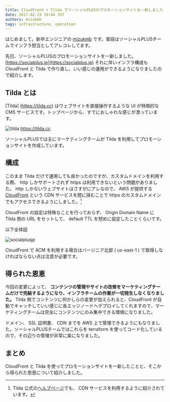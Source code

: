 ```yaml
---
title: CloudFront + Tilda でソーシャルPLUSのプロモーションサイトを一新しました
date: 2017-02-23 19:04 JST
authors: mizukmb
tags: infrastructure, operation
---
```


はじめまして。新卒エンジニアの [mizukmb](https://twitter.com/mizukmb) です。普段はソーシャルPLUSチームでインフラ担当としてアレコレしてます。

先日、ソーシャルPLUSのプロモーションサイトを一新しました。 [https://socialplus.jp](https://socialplus.jp)
それに伴いインフラ構成も CloudFront と Tilda で作り直し、いい感じの運用ができるようになりましたので紹介します。

<!--more-->

## Tilda とは

[Tilda] (https://tilda.cc) はウェブサイトを直接操作するような UI が特徴的な CMS サービスです。トップページから、すでにおしゃれな感じが漂っています。

![tilda](/images/2017/02/tilda.png)
https://tilda.cc

ソーシャルPLUSでは主にマーケティングチームが Tilda を利用してプロモーションサイトを作成しています。

## 構成

このまま Tilda だけで運用しても良かったのですが、カスタムドメインを利用する際、 http しかサポートされず https は利用できないという問題がありました。
http しかないウェブサイトはさすがにアレなので、 AWS が提供する [CloudFront](https://aws.amazon.com/jp/cloudfront/) という CDN サービスを間に挟むことで https のカスタムドメインでもアクセスできるようにしました。[^1]

[^1]: Tilda 公式の[ヘルプページ](https://help.tilda.ws/https)でも、 CDN サービスを利用するように紹介されています。

CloudFront の設定は特殊なことを行っておらず、 Origin Domain Name に Tilda 側の URL をセットして、 default TTL を短めに設定したことくらいです。

以下全体図

![socialplusjp](/images/2017/02/socialplusjp.png)

CloudFront で ACM を利用する場合はバージニア北部 ( us-east-1 ) で取得しなければならない点は注意が必要です。

## 得られた恩恵

今回の変更によって、 **コンテンツの管理やサイトの改修をマーケティングチームだけで完結するようになり、インフラチームの作業が一切発生しなくなりました。**
Tilda 側でコンテンツに何かしらの変更が加えられると、CloudFront が自動でキャッチしていい感じに各エッジノードへデプロイしてくれますので、マーケティングチームは完全にコンテンツにのみ集中できる環境になりました。

ドメイン、 SSL 証明書、 CDN までを AWS 上で管理できるようにもなりました。ソーシャルPLUSチームではこれらを terraform を使ってコード化しているので、その辺りの管理が非常に楽になりました。


## まとめ
CloudFront と Tilda を使ってプロモーションサイトを一新したことと、そこから得られた恩恵について紹介しました。
